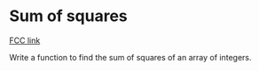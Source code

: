 # Sum of squares

[FCC link](https://www.freecodecamp.org/learn/coding-interview-prep/rosetta-code/sum-of-squares)

Write a function to find the sum of squares of an array of integers.
